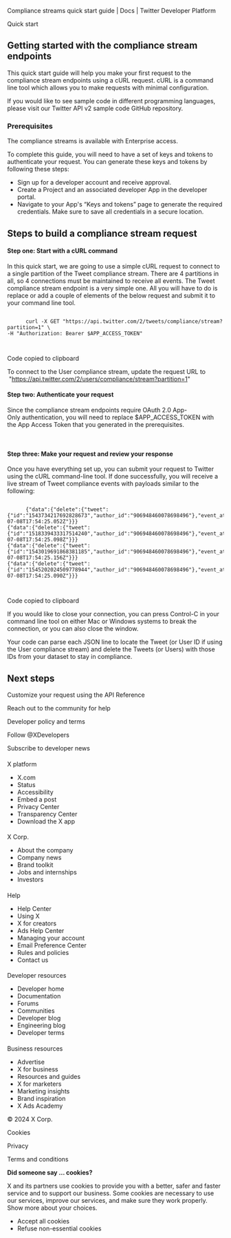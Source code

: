 



Compliance streams quick start guide | Docs | Twitter Developer Platform 





































































































Quick start



Getting started with the compliance stream endpoints
----------------------------------------------------


This quick start guide will help you make your first request to the compliance stream endpoints using a cURL request. cURL is a command line tool which allows you to make requests with minimal configuration.


If you would like to see sample code in different programming languages, please visit our Twitter API v2 sample code GitHub repository.  













### Prerequisites


The compliance streams is available with Enterprise access.


To complete this guide, you will need to have a set of keys and tokens to authenticate your request. You can generate these keys and tokens by following these steps:


* Sign up for a developer account and receive approval.
* Create a Project and an associated developer App in the developer portal.
* Navigate to your App's “Keys and tokens” page to generate the required credentials. Make sure to save all credentials in a secure location.









Steps to build a compliance stream request
------------------------------------------


#### Step one: Start with a cURL command


In this quick start, we are going to use a simple cURL request to connect to a single partition of the Tweet compliance stream. There are 4 partitions in all, so 4 connections must be maintained to receive all events. The Tweet compliance stream endpoint is a very simple one. All you will have to do is replace or add a couple of elements of the below request and submit it to your command line tool.












```

      curl -X GET "https://api.twitter.com/2/tweets/compliance/stream?partition=1" \ 
-H "Authorization: Bearer $APP_ACCESS_TOKEN"

    
```





Code copied to clipboard








To connect to the User compliance stream, update the request URL to  "https://api.twitter.com/2/users/compliance/stream?partition=1"


#### Step two: Authenticate your request


Since the compliance stream endpoints require OAuth 2.0 App-Only authentication, you will need to replace $APP\_ACCESS\_TOKEN with the App Access Token that you generated in the prerequisites. 


 


#### Step three: Make your request and review your response


Once you have everything set up, you can submit your request to Twitter using the cURL command-line tool. If done successfully, you will receive a live stream of Tweet compliance events with payloads similar to the following:












```

      {"data":{"delete":{"tweet":{"id":"1543734217692828673","author_id":"906948460078698496"},"event_at":"2022-07-08T17:54:25.052Z"}}}
{"data":{"delete":{"tweet":{"id":"1518339433317514240","author_id":"906948460078698496"},"event_at":"2022-07-08T17:54:25.098Z"}}}
{"data":{"delete":{"tweet":{"id":"1543019691868381185","author_id":"906948460078698496"},"event_at":"2022-07-08T17:54:25.156Z"}}}
{"data":{"delete":{"tweet":{"id":"1545202024509778944","author_id":"906948460078698496"},"event_at":"2022-07-08T17:54:25.090Z"}}}

    
```





Code copied to clipboard








If you would like to close your connection, you can press Control-C in your command line tool on either Mac or Windows systems to break the connection, or you can also close the window. 


Your code can parse each JSON line to locate the Tweet (or User ID if using the User compliance stream) and delete the Tweets (or Users) with those IDs from your dataset to stay in compliance. 










Next steps
----------






Customize your request using the API Reference


Reach out to the community for help



















Developer policy and terms


Follow @XDevelopers


Subscribe to developer news












#### 
 X platform


* X.com
* Status
* Accessibility
* Embed a post
* Privacy Center
* Transparency Center
* Download the X app




#### 
 X Corp.


* About the company
* Company news
* Brand toolkit
* Jobs and internships
* Investors




#### 
 Help


* Help Center
* Using X
* X for creators
* Ads Help Center
* Managing your account
* Email Preference Center
* Rules and policies
* Contact us




#### 
 Developer resources


* Developer home
* Documentation
* Forums
* Communities
* Developer blog
* Engineering blog
* Developer terms




#### 
 Business resources


* Advertise
* X for business
* Resources and guides
* X for marketers
* Marketing insights
* Brand inspiration
* X Ads Academy









 © 2024 X Corp.
 


Cookies


Privacy


Terms and conditions






















**Did someone say … cookies?**  
  


 X and its partners use cookies to provide you with a better, safer and
 faster service and to support our business. Some cookies are necessary to use
 our services, improve our services, and make sure they work properly.
 Show more about your choices.


 




* Accept all cookies
* Refuse non-essential cookies















